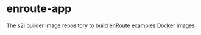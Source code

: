 # enroute-app
The [s2i](https://github.com/openshift/source-to-image) builder image repository to build [enRoute examples](http://enroute.osgi.org/book/180-examples.html) Docker images
